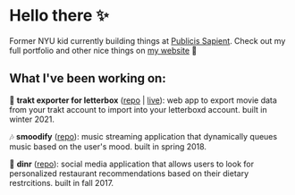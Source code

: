 # Hello there ✨
Former NYU kid currently building things at [Publicis Sapient](https://www.publicissapient.com/). Check out my full portfolio and other nice things on [my website](http://olinastath.com/) 🌱

## What I've been working on:
🎥 __trakt exporter for letterbox__ ([repo](https://github.com/olinastath/trakt-to-letterboxd-importer) | [live](https://trakt-exporter-for-letterboxd.herokuapp.com/)): web app to export movie data from your trakt account to import into your letterboxd account. built in winter 2021.

🎶 __smoodify__ ([repo](https://github.com/olinastath/smoodify)): music streaming application that dynamically queues music based on the user's mood. built in spring 2018.

🌮 __dinr__ ([repo](https://github.com/olinastath/dinr)): social media application that allows users to look for personalized restaurant recommendations based on their dietary restrcitions. built in fall 2017.

<br />
